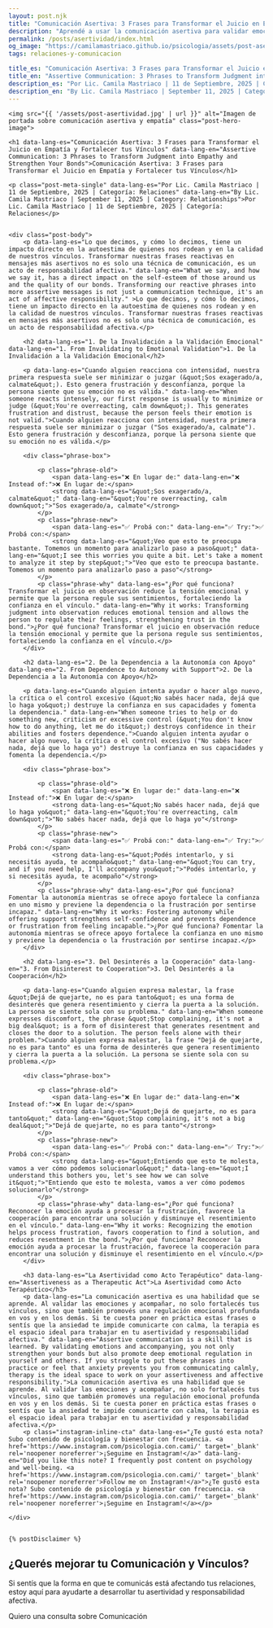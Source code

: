 ```yaml
---
layout: post.njk
title: "Comunicación Asertiva: 3 Frases para Transformar el Juicio en Empatía | Blog Camila Mastriaco"
description: "Aprendé a usar la comunicación asertiva para validar emociones, fomentar la autonomía y fortalecer tus vínculos. Un acto de responsabilidad afectiva."
permalink: /posts/asertividad/index.html
og_image: "https://camilamastriaco.github.io/psicologia/assets/post-asertividad.jpg"
tags: relaciones-y-comunicacion

title_es: "Comunicación Asertiva: 3 Frases para Transformar el Juicio en Empatía y Fortalecer tus Vínculos"
title_en: "Assertive Communication: 3 Phrases to Transform Judgment into Empathy and Strengthen Your Bonds"
description_es: "Por Lic. Camila Mastriaco | 11 de Septiembre, 2025 | Categoría: Relaciones"
description_en: "By Lic. Camila Mastriaco | September 11, 2025 | Category: Relationships"
---
```




    
    <img src="{{ '/assets/post-asertividad.jpg' | url }}" alt="Imagen de portada sobre comunicación asertiva y empatía" class="post-hero-image">
    
    <h1 data-lang-es="Comunicación Asertiva: 3 Frases para Transformar el Juicio en Empatía y Fortalecer tus Vínculos" data-lang-en="Assertive Communication: 3 Phrases to Transform Judgment into Empathy and Strengthen Your Bonds">Comunicación Asertiva: 3 Frases para Transformar el Juicio en Empatía y Fortalecer tus Vínculos</h1>
<div id="share-buttons-container"></div>

    <p class="post-meta-single" data-lang-es="Por Lic. Camila Mastriaco | 11 de Septiembre, 2025 | Categoría: Relaciones" data-lang-en="By Lic. Camila Mastriaco | September 11, 2025 | Category: Relationships">Por Lic. Camila Mastriaco | 11 de Septiembre, 2025 | Categoría: Relaciones</p>
    
    
    <div class="post-body">
        <p data-lang-es="Lo que decimos, y cómo lo decimos, tiene un impacto directo en la autoestima de quienes nos rodean y en la calidad de nuestros vínculos. Transformar nuestras frases reactivas en mensajes más asertivos no es solo una técnica de comunicación, es un acto de responsabilidad afectiva." data-lang-en="What we say, and how we say it, has a direct impact on the self-esteem of those around us and the quality of our bonds. Transforming our reactive phrases into more assertive messages is not just a communication technique, it's an act of affective responsibility." >Lo que decimos, y cómo lo decimos, tiene un impacto directo en la autoestima de quienes nos rodean y en la calidad de nuestros vínculos. Transformar nuestras frases reactivas en mensajes más asertivos no es solo una técnica de comunicación, es un acto de responsabilidad afectiva.</p>

        <h2 data-lang-es="1. De la Invalidación a la Validación Emocional" data-lang-en="1. From Invalidating to Emotional Validation">1. De la Invalidación a la Validación Emocional</h2>
        
        <p data-lang-es="Cuando alguien reacciona con intensidad, nuestra primera respuesta suele ser minimizar o juzgar (&quot;Sos exagerado/a, calmate&quot;). Esto genera frustración y desconfianza, porque la persona siente que su emoción no es válida." data-lang-en="When someone reacts intensely, our first response is usually to minimize or judge (&quot;You're overreacting, calm down&quot;). This generates frustration and distrust, because the person feels their emotion is not valid.">Cuando alguien reacciona con intensidad, nuestra primera respuesta suele ser minimizar o juzgar ("Sos exagerado/a, calmate"). Esto genera frustración y desconfianza, porque la persona siente que su emoción no es válida.</p>
        
        <div class="phrase-box">
            
            <p class="phrase-old">
                <span data-lang-es="❌ En lugar de:" data-lang-en="❌ Instead of:">❌ En lugar de:</span> 
                <strong data-lang-es="&quot;Sos exagerado/a, calmate&quot;" data-lang-en="&quot;You're overreacting, calm down&quot;">"Sos exagerado/a, calmate"</strong>
            </p>
            <p class="phrase-new">
                <span data-lang-es="✅ Probá con:" data-lang-en="✅ Try:">✅ Probá con:</span> 
                <strong data-lang-es="&quot;Veo que esto te preocupa bastante. Tomemos un momento para analizarlo paso a paso&quot;" data-lang-en="&quot;I see this worries you quite a bit. Let's take a moment to analyze it step by step&quot;">"Veo que esto te preocupa bastante. Tomemos un momento para analizarlo paso a paso"</strong>
            </p>
            <p class="phrase-why" data-lang-es="¿Por qué funciona? Transformar el juicio en observación reduce la tensión emocional y permite que la persona regule sus sentimientos, fortaleciendo la confianza en el vínculo." data-lang-en="Why it works: Transforming judgment into observation reduces emotional tension and allows the person to regulate their feelings, strengthening trust in the bond.">¿Por qué funciona? Transformar el juicio en observación reduce la tensión emocional y permite que la persona regule sus sentimientos, fortaleciendo la confianza en el vínculo.</p>
        </div>

        <h2 data-lang-es="2. De la Dependencia a la Autonomía con Apoyo" data-lang-en="2. From Dependence to Autonomy with Support">2. De la Dependencia a la Autonomía con Apoyo</h2>
        
        <p data-lang-es="Cuando alguien intenta ayudar o hacer algo nuevo, la crítica o el control excesivo (&quot;No sabés hacer nada, dejá que lo haga yo&quot;) destruye la confianza en sus capacidades y fomenta la dependencia." data-lang-en="When someone tries to help or do something new, criticism or excessive control (&quot;You don't know how to do anything, let me do it&quot;) destroys confidence in their abilities and fosters dependence.">Cuando alguien intenta ayudar o hacer algo nuevo, la crítica o el control excesivo ("No sabés hacer nada, dejá que lo haga yo") destruye la confianza en sus capacidades y fomenta la dependencia.</p>
        
        <div class="phrase-box">
            
            <p class="phrase-old">
                <span data-lang-es="❌ En lugar de:" data-lang-en="❌ Instead of:">❌ En lugar de:</span> 
                <strong data-lang-es="&quot;No sabés hacer nada, dejá que lo haga yo&quot;" data-lang-en="&quot;You're overreacting, calm down&quot;">"No sabés hacer nada, dejá que lo haga yo"</strong>
            </p>
            <p class="phrase-new">
                <span data-lang-es="✅ Probá con:" data-lang-en="✅ Try:">✅ Probá con:</span> 
                <strong data-lang-es="&quot;Podés intentarlo, y si necesitás ayuda, te acompaño&quot;" data-lang-en="&quot;You can try, and if you need help, I'll accompany you&quot;">"Podés intentarlo, y si necesitás ayuda, te acompaño"</strong>
            </p>
            <p class="phrase-why" data-lang-es="¿Por qué funciona? Fomentar la autonomía mientras se ofrece apoyo fortalece la confianza en uno mismo y previene la dependencia o la frustración por sentirse incapaz." data-lang-en="Why it works: Fostering autonomy while offering support strengthens self-confidence and prevents dependence or frustration from feeling incapable.">¿Por qué funciona? Fomentar la autonomía mientras se ofrece apoyo fortalece la confianza en uno mismo y previene la dependencia o la frustración por sentirse incapaz.</p>
        </div>

        <h2 data-lang-es="3. Del Desinterés a la Cooperación" data-lang-en="3. From Disinterest to Cooperation">3. Del Desinterés a la Cooperación</h2>
        
        <p data-lang-es="Cuando alguien expresa malestar, la frase &quot;Dejá de quejarte, no es para tanto&quot; es una forma de desinterés que genera resentimiento y cierra la puerta a la solución. La persona se siente sola con su problema." data-lang-en="When someone expresses discomfort, the phrase &quot;Stop complaining, it's not a big deal&quot; is a form of disinterest that generates resentment and closes the door to a solution. The person feels alone with their problem.">Cuando alguien expresa malestar, la frase "Dejá de quejarte, no es para tanto" es una forma de desinterés que genera resentimiento y cierra la puerta a la solución. La persona se siente sola con su problema.</p>
        
        <div class="phrase-box">
            
            <p class="phrase-old">
                <span data-lang-es="❌ En lugar de:" data-lang-en="❌ Instead of:">❌ En lugar de:</span> 
                <strong data-lang-es="&quot;Dejá de quejarte, no es para tanto&quot;" data-lang-en="&quot;Stop complaining, it's not a big deal&quot;">"Dejá de quejarte, no es para tanto"</strong>
            </p>
            <p class="phrase-new">
                <span data-lang-es="✅ Probá con:" data-lang-en="✅ Try:">✅ Probá con:</span> 
                <strong data-lang-es="&quot;Entiendo que esto te molesta, vamos a ver cómo podemos solucionarlo&quot;" data-lang-en="&quot;I understand this bothers you, let's see how we can solve it&quot;">"Entiendo que esto te molesta, vamos a ver cómo podemos solucionarlo"</strong>
            </p>
            <p class="phrase-why" data-lang-es="¿Por qué funciona? Reconocer la emoción ayuda a procesar la frustración, favorece la cooperación para encontrar una solución y disminuye el resentimiento en el vínculo." data-lang-en="Why it works: Recognizing the emotion helps process frustration, favors cooperation to find a solution, and reduces resentment in the bond.">¿Por qué funciona? Reconocer la emoción ayuda a procesar la frustración, favorece la cooperación para encontrar una solución y disminuye el resentimiento en el vínculo.</p>
        </div>

        <h3 data-lang-es="La Asertividad como Acto Terapéutico" data-lang-en="Assertiveness as a Therapeutic Act">La Asertividad como Acto Terapéutico</h3>
        <p data-lang-es="La comunicación asertiva es una habilidad que se aprende. Al validar las emociones y acompañar, no solo fortalecés tus vínculos, sino que también promovés una regulación emocional profunda en vos y en los demás. Si te cuesta poner en práctica estas frases o sentís que la ansiedad te impide comunicarte con calma, la terapia es el espacio ideal para trabajar en tu asertividad y responsabilidad afectiva." data-lang-en="Assertive communication is a skill that is learned. By validating emotions and accompanying, you not only strengthen your bonds but also promote deep emotional regulation in yourself and others. If you struggle to put these phrases into practice or feel that anxiety prevents you from communicating calmly, therapy is the ideal space to work on your assertiveness and affective responsibility.">La comunicación asertiva es una habilidad que se aprende. Al validar las emociones y acompañar, no solo fortalecés tus vínculos, sino que también promovés una regulación emocional profunda en vos y en los demás. Si te cuesta poner en práctica estas frases o sentís que la ansiedad te impide comunicarte con calma, la terapia es el espacio ideal para trabajar en tu asertividad y responsabilidad afectiva.</p>
        <p class="instagram-inline-cta" data-lang-es="¿Te gustó esta nota? Subo contenido de psicología y bienestar con frecuencia. <a href='https://www.instagram.com/psicologia.con.cami/' target='_blank' rel='noopener noreferrer'>¡Seguime en Instagram!</a>" data-lang-en="Did you like this note? I frequently post content on psychology and well-being. <a href='https://www.instagram.com/psicologia.con.cami/' target='_blank' rel='noopener noreferrer'>Follow me on Instagram!</a>">¿Te gustó esta nota? Subo contenido de psicología y bienestar con frecuencia. <a href='https://www.instagram.com/psicologia.con.cami/' target='_blank' rel='noopener noreferrer'>¡Seguime en Instagram!</a></p>

    </div>
    
    
    {% postDisclaimer %}

<section id="cta-post" class="no-padding-bottom" class="animate-on-scroll">
        <h2 data-lang-es="¿Querés mejorar tu Comunicación y Vínculos?" data-lang-en="Do You Want to Improve Your Communication and Bonds?">¿Querés mejorar tu Comunicación y Vínculos?</h2>
        <p data-lang-es="Si sentís que la forma en que te comunicás está afectando tus relaciones, estoy aquí para ayudarte a desarrollar tu asertividad y responsabilidad afectiva." data-lang-en="If you feel that the way you communicate is affecting your relationships, I'm here to help you develop your assertiveness and affective responsibility.">Si sentís que la forma en que te comunicás está afectando tus relaciones, estoy aquí para ayudarte a desarrollar tu asertividad y responsabilidad afectiva.</p>
        <a 
            class="btn whatsapp-trigger" 
            data-location="post_asertividad_cta" 
            target="_blank" 
            rel="noopener noreferrer" 
            data-lang-es="Quiero una consulta sobre Comunicación" 
            data-lang-en="I want a consultation about Communication" 
            data-whatsapp-es="Hola Camila, leí tu nota sobre Comunicación Asertiva y quisiera consultarte sobre las sesiones." 
            data-whatsapp-en="Hi Camila, I read your note about Assertive Communication and would like to ask about the sessions." 
        >Quiero una consulta sobre Comunicación</a>
    </section>

